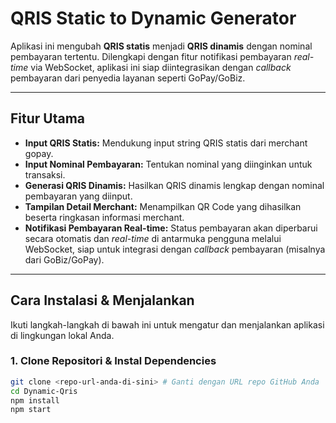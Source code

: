 # QRIS Static to Dynamic Generator

Aplikasi ini mengubah **QRIS statis** menjadi **QRIS dinamis** dengan nominal pembayaran tertentu. Dilengkapi dengan fitur notifikasi pembayaran *real-time* via WebSocket, aplikasi ini siap diintegrasikan dengan *callback* pembayaran dari penyedia layanan seperti GoPay/GoBiz.

---

## Fitur Utama

* **Input QRIS Statis:** Mendukung input string QRIS statis dari merchant gopay.
* **Input Nominal Pembayaran:** Tentukan nominal yang diinginkan untuk transaksi.
* **Generasi QRIS Dinamis:** Hasilkan QRIS dinamis lengkap dengan nominal pembayaran yang diinput.
* **Tampilan Detail Merchant:** Menampilkan QR Code yang dihasilkan beserta ringkasan informasi merchant.
* **Notifikasi Pembayaran Real-time:** Status pembayaran akan diperbarui secara otomatis dan *real-time* di antarmuka pengguna melalui WebSocket, siap untuk integrasi dengan *callback* pembayaran (misalnya dari GoBiz/GoPay).

---

## Cara Instalasi & Menjalankan

Ikuti langkah-langkah di bawah ini untuk mengatur dan menjalankan aplikasi di lingkungan lokal Anda.

### 1. Clone Repositori & Instal Dependencies

```bash
git clone <repo-url-anda-di-sini> # Ganti dengan URL repo GitHub Anda
cd Dynamic-Qris
npm install
npm start
